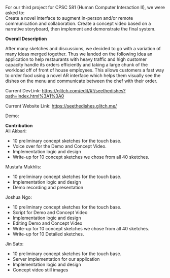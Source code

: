 For our third project for CPSC 581 (Human Computer Interaction II), we were asked to:  
Create a novel interface to augment in-person and/or remote communication and collaboration. Create a concept video based on a narrative storyboard, then implement and demonstrate the final system.  

**Overall Description**    

After many sketches and discussions, we decided to go with a variation of many ideas merged together. Thus we landed on the following idea an application to help   restaurants with heavy traffic and high customer capacity handle its orders efficiently and taking a large chunk of the workload off of front of house employees. This allows customers a fast way to order food using a novel AR interface which helps them visually see the dishes on the menu and communicate between the chef with their order.  

Current DevLink: https://glitch.com/edit/#!/seethedishes?path=index.html%3A1%3A0

Current Website Link: https://seethedishes.glitch.me/

Demo:  

**Contribution**   
Ali Akbari: 
- 10 preliminary concept sketches for the touch base.  
- Voice over for the Demo and Concept Video.
- Implementation logic and design
- Write-up for 10 concept sketches we chose from all 40 sketches.  


Mustafa Mukhlis:  
- 10 preliminary concept sketches for the touch base.  
- Implementation logic and design
- Demo recording and presentation


Joshua Ngo:   
- 10 preliminary concept sketches for the touch base. 
- Script for Demo and Concept Video
- Implementation logic and design
- Editing Demo and Concept Video
- Write-up for 10 concept sketches we chose from all 40 sketches. 
- Write-up for 10 Detailed sketches.


Jin Sato:   
- 10 preliminary concept sketches for the touch base.  
- Server implementation for our application  
- Implementation logic and design
- Concept video still images

